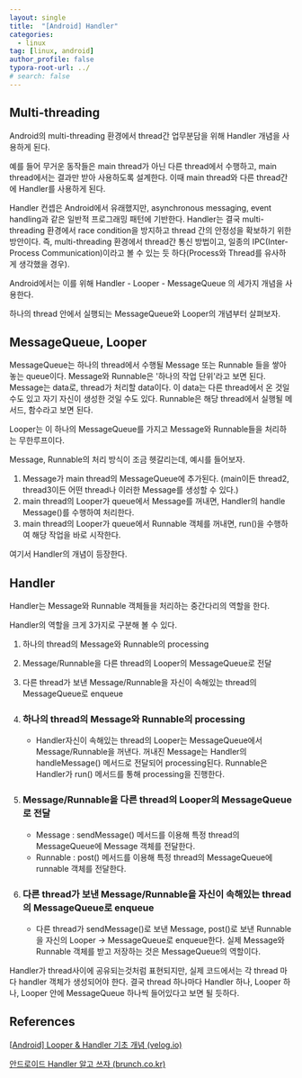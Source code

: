 ```yaml
---
layout: single
title:  "[Android] Handler"
categories: 
  - linux
tag: [linux, android]
author_profile: false
typora-root-url: ../
# search: false
---
```

## Multi-threading

Android의 multi-threading 환경에서 thread간 업무분담을 위해 Handler 개념을 사용하게 된다.

예를 들어 무거운 동작들은 main thread가 아닌 다른 thread에서 수행하고, main thread에서는 결과만 받아 사용하도록 설계한다. 이때 main thread와 다른 thread간에 Handler를 사용하게 된다.

Handler 컨셉은 Android에서 유래했지만, asynchronous messaging, event handling과 같은 일반적 프로그래밍 패턴에 기반한다. Handler는 결국 multi-threading 환경에서 race condition을 방지하고 thread 간의 안정성을 확보하기 위한 방안이다. 즉, multi-threading 환경에서 thread간 통신 방법이고, 일종의 IPC(Inter-Process Communication)이라고 볼 수 있는 듯 하다(Process와 Thread를 유사하게 생각했을 경우).

Android에서는 이를 위해 Handler - Looper - MessageQueue 의 세가지 개념을 사용한다.

하나의 thread 안에서 실행되는 MessageQueue와 Looper의 개념부터 살펴보자.



## MessageQueue, Looper

MessageQueue는 하나의 thread에서 수행될 Message 또는 Runnable 들을 쌓아놓는 queue이다. Message와 Runnable은 '하나의 작업 단위'라고 보면 된다. Message는 data로, thread가 처리할 data이다. 이 data는 다른 thread에서 온 것일 수도 있고 자기 자신이 생성한 것일 수도 있다. Runnable은 해당 thread에서 실행될 메서드, 함수라고 보면 된다.

Looper는 이 하나의 MessageQueue를 가지고 Message와 Runnable들을 처리하는 무한루프이다.

Message, Runnable의 처리 방식이 조금 헷갈리는데, 예시를 들어보자.

1. Message가 main thread의 MessageQueue에 추가된다. (main이든 thread2, thread3이든 어떤 thread나 이러한 Message를 생성할 수 있다.)
2. main thread의 Looper가 queue에서 Message를 꺼내면, Handler의 handle Message()를 수행하여 처리한다.
3. main thread의 Looper가 queue에서 Runnable 객체를 꺼내면, run()을 수행하여 해당 작업을 바로 시작한다.

여기서 Handler의 개념이 등장한다.



## Handler

Handler는 Message와 Runnable 객체들을 처리하는 중간다리의 역할을 한다.

Handler의 역할을 크게 3가지로 구분해 볼 수 있다.

1. 하나의 thread의 Message와 Runnable의 processing
2. Message/Runnable을 다른 thread의 Looper의 MessageQueue로 전달
3. 다른 thread가 보낸 Message/Runnable을 자신이 속해있는 thread의 MessageQueue로 enqueue




1. ### 하나의 thread의 Message와 Runnable의 processing

   - Handler자신이 속해있는 thread의 Looper는 MessageQueue에서 Message/Runnable을 꺼낸다. 꺼내진 Message는 Handler의 handleMessage() 메서드로 전달되어 processing된다. Runnable은 Handler가 run() 메서드를 통해 processing을 진행한다.

2. ### Message/Runnable을 다른 thread의 Looper의 MessageQueue로 전달

   - Message : sendMessage() 메서드를 이용해 특정 thread의 MessageQueue에 Message 객체를 전달한다.
   - Runnable : post() 메서드를 이용해 특정 thread의 MessageQueue에 runnable 객체를 전달한다.

3. ### 다른 thread가 보낸 Message/Runnable을 자신이 속해있는 thread의 MessageQueue로 enqueue

   - 다른 thread가 sendMessage()로 보낸 Message, post()로 보낸 Runnable을 자신의 Looper -> MessageQueue로 enqueue한다. 실제 Message와 Runnable 객체를 받고 저장하는 것은 MessageQueue의 역할이다.

Handler가 thread사이에 공유되는것처럼 표현되지만, 실제 코드에서는 각 thread 마다 handler 객체가 생성되어야 한다. 결국 thread 하나마다 Handler 하나, Looper 하나, Looper 안에 MessageQueue 하나씩 들어있다고 보면 될 듯하다.



## References

[[Android\] Looper & Handler 기초 개념 (velog.io)](https://velog.io/@haero_kim/Android-Looper-Handler-기초-개념)

[안드로이드 Handler 알고 쓰자 (brunch.co.kr)](https://brunch.co.kr/@mystoryg/84)

